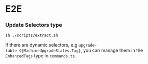 # E2E

### Update Selectors type

`sh ./scripts/extract.sh`

If there are dynamic selectors, e.g `upgrade-table-${MachineUpgradeStates.Tag}`, you can manage them in the `EnhancedTags` type in `commands.ts`.
